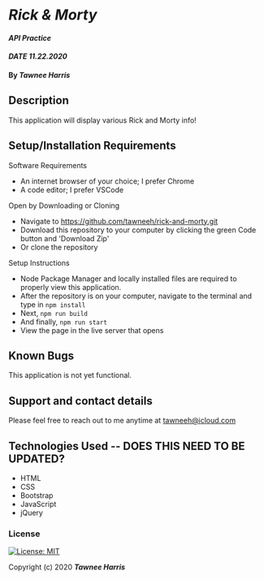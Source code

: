 # _Rick & Morty_

#### _API Practice_ 
#### _DATE 11.22.2020_

#### By _**Tawnee Harris**_

## Description

This application will display various Rick and Morty info!

## Setup/Installation Requirements

Software Requirements
* An internet browser of your choice; I prefer Chrome
* A code editor; I prefer VSCode

Open by Downloading or Cloning
* Navigate to <https://github.com/tawneeh/rick-and-morty.git>
* Download this repository to your computer by clicking the green Code button and 'Download Zip'
* Or clone the repository

Setup Instructions
* Node Package Manager and locally installed files are required to properly view this application. 
* After the repository is on your computer, navigate to the terminal and type in `npm install`
* Next, `npm run build`
* And finally, `npm run start`
* View the page in the live server that opens

## Known Bugs

This application is not yet functional. 

## Support and contact details

Please feel free to reach out to me anytime at <tawneeh@icloud.com>

## Technologies Used -- DOES THIS NEED TO BE UPDATED?

* HTML
* CSS
* Bootstrap
* JavaScript
* jQuery

### License

[![License: MIT](https://img.shields.io/badge/License-MIT-yellow.svg)](https://opensource.org/licenses/MIT)

Copyright (c) 2020 **_Tawnee Harris_**